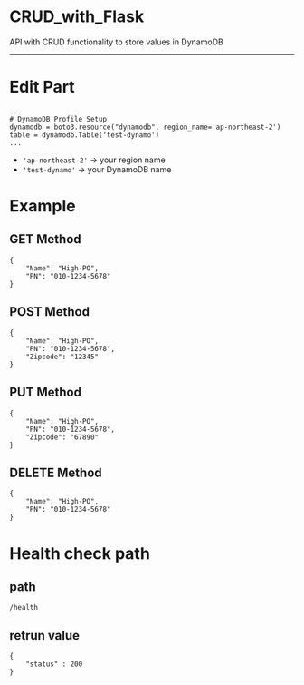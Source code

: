 # CRUD_with_Flask
API with CRUD functionality to store values ​​in DynamoDB

---

# Edit Part

```
...
# DynamoDB Profile Setup
dynamodb = boto3.resource("dynamodb", region_name='ap-northeast-2')
table = dynamodb.Table('test-dynamo')
...
```

- `'ap-northeast-2'` -> your region name
- `'test-dynamo'` -> your DynamoDB name

# Example

## GET Method

```
{
    "Name": "High-PO",
    "PN": "010-1234-5678"
}
```

## POST Method
```
{
    "Name": "High-PO",
    "PN": "010-1234-5678",
    "Zipcode": "12345"
}
```
## PUT Method
```
{
    "Name": "High-PO",
    "PN": "010-1234-5678",
    "Zipcode": "67890"
}
```
## DELETE Method
```
{
    "Name": "High-PO",
    "PN": "010-1234-5678"
}
```

# Health check path

## path
```
/health
```

## retrun value
```
{
    "status" : 200
}
```